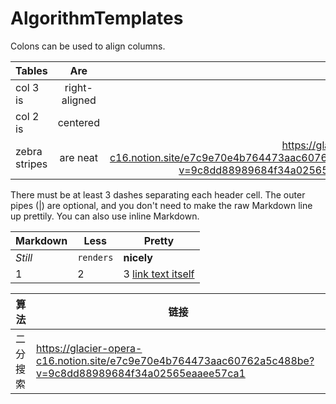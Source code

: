 # AlgorithmTemplates

Colons can be used to align columns.

| Tables        | Are           | Cool  |
| ------------- |:-------------:| -----:|
| col 3 is      | right-aligned | $1600 |
| col 2 is      | centered      |   $12 |
| zebra stripes | are neat      |https://glacier-opera-c16.notion.site/e7c9e70e4b764473aac60762a5c488be?v=9c8dd88989684f34a02565eaaee57ca1|

There must be at least 3 dashes separating each header cell.
The outer pipes (|) are optional, and you don't need to make the 
raw Markdown line up prettily. You can also use inline Markdown.

Markdown | Less | Pretty
--- | --- | ---
*Still* | `renders` | **nicely**
1 | 2 | 3 [link text itself]

[link text itself]: http://www.reddit.com

算法 | 链接
--- | ---
二分搜索 | https://glacier-opera-c16.notion.site/e7c9e70e4b764473aac60762a5c488be?v=9c8dd88989684f34a02565eaaee57ca1
